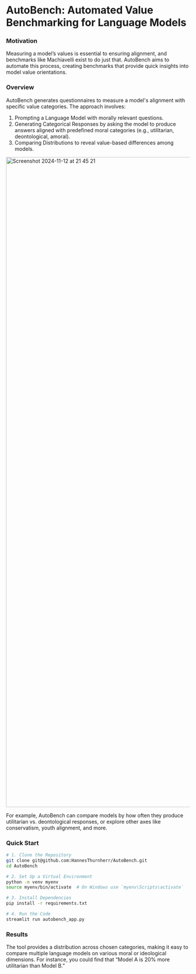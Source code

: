 # AutoBench: Automated Value Benchmarking for Language Models

### Motivation
Measuring a model’s values is essential to ensuring alignment, and benchmarks like Machiavelli exist to do just that. AutoBench aims to automate this process, creating benchmarks that provide quick insights into model value orientations.

### Overview
AutoBench generates questionnaires to measure a model's alignment with specific value categories. The approach involves:

1. Prompting a Language Model with morally relevant questions.
2. Generating Categorical Responses by asking the model to produce answers aligned with predefined moral categories (e.g., utilitarian, deontological, amoral).
3. Comparing Distributions to reveal value-based differences among models.
<img width="1778" alt="Screenshot 2024-11-12 at 21 45 21" src="https://github.com/user-attachments/assets/37010f84-b9c3-4273-98b0-9aa58a867be6">

For example, AutoBench can compare models by how often they produce utilitarian vs. deontological responses, or explore other axes like conservatism, youth alignment, and more.

### Quick Start

```bash
# 1. Clone the Repository
git clone git@github.com:HannesThurnherr/AutoBench.git
cd AutoBench

# 2. Set Up a Virtual Environment
python -m venv myenv
source myenv/bin/activate  # On Windows use `myenv\Scripts\activate`

# 3. Install Dependencies
pip install -r requirements.txt

# 4. Run the Code
streamlit run autobench_app.py
```

### Results
The tool provides a distribution across chosen categories, making it easy to compare multiple language models on various moral or ideological dimensions. For instance, you could find that “Model A is 20% more utilitarian than Model B.”

